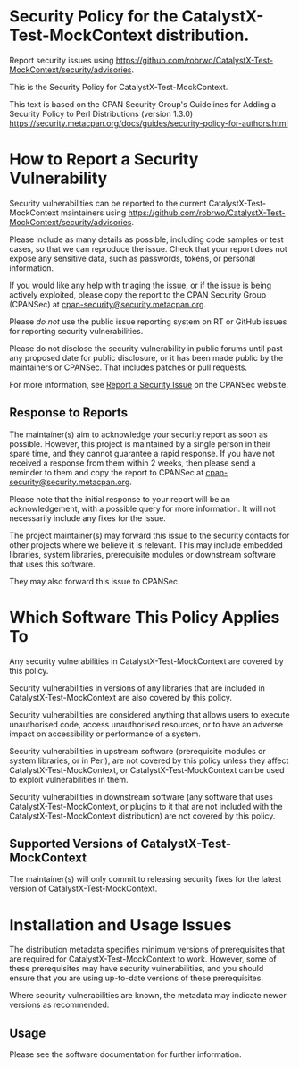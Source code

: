# Security Policy for the CatalystX-Test-MockContext distribution.

Report security issues using https://github.com/robrwo/CatalystX-Test-MockContext/security/advisories.

This is the Security Policy for CatalystX-Test-MockContext.

This text is based on the CPAN Security Group's Guidelines for Adding
a Security Policy to Perl Distributions (version 1.3.0)
https://security.metacpan.org/docs/guides/security-policy-for-authors.html

# How to Report a Security Vulnerability

Security vulnerabilities can be reported to the current CatalystX-Test-MockContext
maintainers using https://github.com/robrwo/CatalystX-Test-MockContext/security/advisories.

Please include as many details as possible, including code samples
or test cases, so that we can reproduce the issue.  Check that your
report does not expose any sensitive data, such as passwords,
tokens, or personal information.

If you would like any help with triaging the issue, or if the issue
is being actively exploited, please copy the report to the CPAN
Security Group (CPANSec) at <cpan-security@security.metacpan.org>.

Please *do not* use the public issue reporting system on RT or
GitHub issues for reporting security vulnerabilities.

Please do not disclose the security vulnerability in public forums
until past any proposed date for public disclosure, or it has been
made public by the maintainers or CPANSec.  That includes patches or
pull requests.

For more information, see
[Report a Security Issue](https://security.metacpan.org/docs/report.html)
on the CPANSec website.

## Response to Reports

The maintainer(s) aim to acknowledge your security report as soon as
possible.  However, this project is maintained by a single person in
their spare time, and they cannot guarantee a rapid response.  If you
have not received a response from them within 2 weeks, then
please send a reminder to them and copy the report to CPANSec at
<cpan-security@security.metacpan.org>.

Please note that the initial response to your report will be an
acknowledgement, with a possible query for more information.  It
will not necessarily include any fixes for the issue.

The project maintainer(s) may forward this issue to the security
contacts for other projects where we believe it is relevant.  This
may include embedded libraries, system libraries, prerequisite
modules or downstream software that uses this software.

They may also forward this issue to CPANSec.

# Which Software This Policy Applies To

Any security vulnerabilities in CatalystX-Test-MockContext are covered by this policy.

Security vulnerabilities in versions of any libraries that are
included in CatalystX-Test-MockContext are also covered by this policy.

Security vulnerabilities are considered anything that allows users
to execute unauthorised code, access unauthorised resources, or to
have an adverse impact on accessibility or performance of a system.

Security vulnerabilities in upstream software (prerequisite modules
or system libraries, or in Perl), are not covered by this policy
unless they affect CatalystX-Test-MockContext, or CatalystX-Test-MockContext can
be used to exploit vulnerabilities in them.

Security vulnerabilities in downstream software (any software that
uses CatalystX-Test-MockContext, or plugins to it that are not included with the
CatalystX-Test-MockContext distribution) are not covered by this policy.

## Supported Versions of CatalystX-Test-MockContext

The maintainer(s) will only commit to releasing security fixes for
the latest version of CatalystX-Test-MockContext.

# Installation and Usage Issues

The distribution metadata specifies minimum versions of
prerequisites that are required for CatalystX-Test-MockContext to work.  However, some
of these prerequisites may have security vulnerabilities, and you
should ensure that you are using up-to-date versions of these
prerequisites.

Where security vulnerabilities are known, the metadata may indicate
newer versions as recommended.

## Usage

Please see the software documentation for further information.
